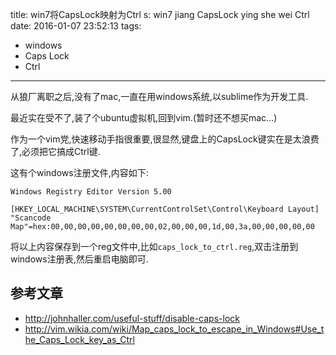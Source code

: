 title: win7将CapsLock映射为Ctrl
s: win7 jiang CapsLock ying she wei Ctrl
date: 2016-01-07 23:52:13
tags:
- windows
- Caps Lock
- Ctrl
---

从狼厂离职之后,没有了mac,一直在用windows系统,以sublime作为开发工具.

最近实在受不了,装了个ubuntu虚拟机,回到vim.(暂时还不想买mac...)

作为一个vim党,快速移动手指很重要,很显然,键盘上的CapsLock键实在是太浪费了,必须把它搞成Ctrl键.

这有个windows注册文件,内容如下:

```text
Windows Registry Editor Version 5.00

[HKEY_LOCAL_MACHINE\SYSTEM\CurrentControlSet\Control\Keyboard Layout]
"Scancode Map"=hex:00,00,00,00,00,00,00,00,02,00,00,00,1d,00,3a,00,00,00,00,00 
```

将以上内容保存到一个reg文件中,比如`caps_lock_to_ctrl.reg`,双击注册到windows注册表,然后重启电脑即可.

## 参考文章

- http://johnhaller.com/useful-stuff/disable-caps-lock
- http://vim.wikia.com/wiki/Map_caps_lock_to_escape_in_Windows#Use_the_Caps_Lock_key_as_Ctrl
